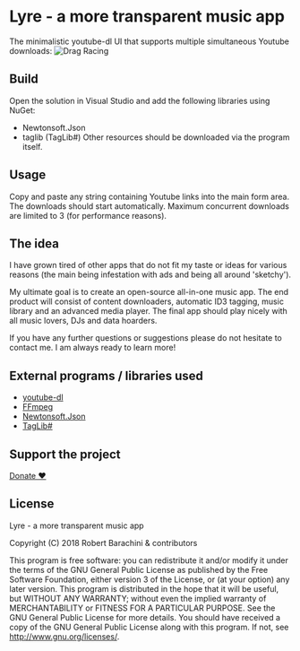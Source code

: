# Lyre - a more transparent music app

The minimalistic youtube-dl UI that supports multiple simultaneous Youtube downloads: 
![Drag Racing](https://robertbarachini.github.io/resources/LyreExample.jpg)

## Build
Open the solution in Visual Studio and add the following libraries using NuGet:
* Newtonsoft.Json
* taglib (TagLib#)
Other resources should be downloaded via the program itself.

## Usage
Copy and paste any string containing Youtube links into the main form area. The downloads should start automatically. Maximum concurrent downloads are limited to 3 (for performance reasons).

## The idea
I have grown tired of other apps that do not fit my taste or ideas for various reasons (the main being infestation with ads and being all around 'sketchy'). 

My ultimate goal is to create an open-source all-in-one music app. The end product will consist of content downloaders, automatic ID3 tagging, music library and an advanced media player. The final app should play nicely with all music lovers, DJs and data hoarders. 

If you have any further questions or suggestions please do not hesitate to contact me. I am always ready to learn more!

## External programs / libraries used
* [youtube-dl](https://rg3.github.io/youtube-dl/)
* [FFmpeg](https://www.ffmpeg.org/)
* [Newtonsoft.Json](https://www.nuget.org/packages/Newtonsoft.Json/)
* [TagLib#](https://www.nuget.org/packages/taglib/)

## Support the project
[Donate ❤️](https://robertbarachini.github.io/donate)

## License

Lyre - a more transparent music app

Copyright (C) 2018  Robert Barachini & contributors

This program is free software: you can redistribute it and/or modify it under the terms of the GNU General Public License as published by the Free Software Foundation, either version 3 of the License, or (at your option) any later version. This program is distributed in the hope that it will be useful, but WITHOUT ANY WARRANTY; without even the implied warranty of MERCHANTABILITY or FITNESS FOR A PARTICULAR PURPOSE.  See the GNU General Public License for more details. You should have received a copy of the GNU General Public License along with this program.  If not, see <http://www.gnu.org/licenses/>.
